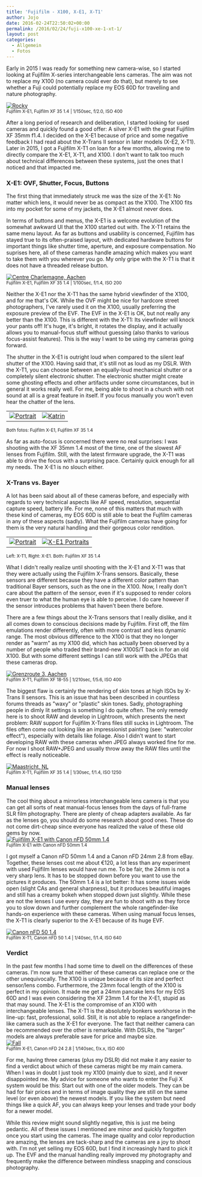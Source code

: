 ```yaml
---
title: 'Fujifilm - X100, X-E1, X-T1'
author: Jojo
date: 2016-02-24T22:50:02+00:00
permalink: /2016/02/24/fuji-x100-xe-1-xt-1/
layout: post
categories:
  - Allgemein
  - Fotos
---
```


Early in 2015 I was ready for something new camera-wise, so I started looking
at Fujifilm X-series interchangeable lens cameras. The aim was not to replace
my X100 (no camera could ever do that), but merely to see whether a
Fuji could potentially replace my EOS 60D for travelling and nature
photography.

<div class="img aligncenter">
<a href="https://www.flickr.com/photos/heipei/21679126269" title="Rocky"><img src="https://farm6.staticflickr.com/5823/21679126269_46a71ec118_b.jpg" alt="Rocky"></a>
</div>
<small>Fujifilm X-E1, Fujifilm XF 35 1.4  | 1/150sec, f/2.0, ISO 400</small>

After a long period of research and deliberation, I started looking
for used cameras and quickly found a good offer: A silver X-E1 with the great
Fujifilm XF 35mm f1.4. I decided on the X-E1 because of price and some negative
feedback I had read about the X-Trans II sensor in later models (X-E2, X-T1).
Later in 2015, I got a Fujifilm X-T1 on loan for a few months, allowing me to
directly compare the X-E1, X-T1, and X100. I don't want to talk too much about
technical differences between these systems, just the ones that I noticed and
that impacted me.

<h3>X-E1: OVF, Shutter, Focus, Buttons</h3>
The first thing that immediately struck me was the size of the X-E1: No matter
which lens, it would never be as compact as the X100. The X100 fits into my
pocket for some of my jackets, the X-E1 almost never does.

In terms of buttons and menus, the X-E1 is a welcome evolution of the somewhat
awkward UI that the X100 started out with. The X-T1 retains the same menu
layout. As far as buttons and usability is concerned, Fujifilm has stayed true
to its often-praised layout, with dedicated hardware buttons for important
things like shutter time, aperture, and exposure compensation. No suprises here,
all of these cameras handle amazing which makes you want to take them with you
wherever you go. My only gripe with the X-T1 is that it does not have a threaded
release button.

<div class="img aligncenter">
<a href="https://www.flickr.com/photos/heipei/24294139064" title="Centre Charlemagne, Aachen"><img src="https://farm2.staticflickr.com/1468/24294139064_e64b31b235_b.jpg" alt="Centre Charlemagne, Aachen"></a>
</div>
<small>Fujifilm X-E1, Fujifilm XF 35 1.4  | 1/100sec, f/1.4, ISO 200</small>

Neither the X-E1 nor the X-T1 has the same hybrid viewfinder of the X100, and
for me that's OK. While the OVF might be nice for hardcore street
photographers, I've rarely used it on the X100, usually preferring the exposure
preview of the EVF. The EVF in the X-E1 is OK, but not really any better than
the X100. This is different with the X-T1: Its viewfinder will knock your pants
off! It's huge, it's bright, it rotates the display, and it actually allows you
to manual-focus stuff without guessing (also thanks to various focus-assist
features). This is the way I want to be using my cameras going forward.

The shutter in the X-E1 is outright loud when compared to the silent leaf
shutter of the X100. Having said that, it's still not as loud as my DSLR. With
the X-T1, you can choose between an equally-loud mechanical shutter or a
completely silent electronic shutter. The electronic shutter might create some
ghosting effects and other artifacts under some circumstances, but in general it
works really well. For me, being able to shoot in a church with not sound at all
is a great feature in itself. If you focus manually you won't even hear the
chatter of the lens.

<div class="img aligncenter">
<table><tr><td>
<a href="https://www.flickr.com/photos/heipei/22337310599/" title="Portrait"><img src="https://farm6.staticflickr.com/5649/22337310599_12e124526f_c.jpg" alt="Portrait"></a>
</td><td>
<a href="https://www.flickr.com/photos/heipei/21970568285" title="Katrin"><img src="https://farm1.staticflickr.com/753/21970568285_746fcd18a4_c.jpg" alt="Katrin"></a>
</td></tr>
</table>
</div>
<small>Both fotos: Fujifilm X-E1, Fujifilm XF 35 1.4</small>

As far as auto-focus is concerned there were no real surprises: I was shooting
with the XF 35mm 1.4 most of the time, one of the slowest AF lenses from
Fujifilm. Still, with the latest firmware upgrade, the X-T1 was able to drive the
focus with a surprising pace. Certainly quick enough for all my needs. The X-E1 is no slouch either.

<h3>X-Trans vs. Bayer</h3>
A lot has been said about all of these cameras before, and especially with
regards to very technical aspects like AF speed, resolution, sequential capture
speed, battery life. For me, none of this matters that much with these kind of
cameras, my EOS 60D is still able to beat the Fujfilm cameras in any of these
aspects (sadly). What the Fujifilm cameras have going for them is the very
natural handling and their gorgeous color rendition. 

<div class="img aligncenter">
<table>
<tr><td>
<a href="https://www.flickr.com/photos/heipei/21902947983/" title="Portrait"><img src="https://farm1.staticflickr.com/569/21902947983_6ce7b53d55_c.jpg" alt="Portrait"></a>
</td><td>
<a href="https://www.flickr.com/photos/heipei/19120834155/" title="X-E1 Portraits"><img src="https://farm1.staticflickr.com/342/19120834155_c719bd3f94_c.jpg" alt="X-E1 Portraits"></a>
</td></tr>
</table>
</div>
<small>Left: X-T1, Right: X-E1. Both: Fujifilm XF 35 1.4</small>

What I didn't really realize until shooting with the X-E1 and X-T1 was that they
were actually using the Fujifilm X-Trans sensors. Basically, these sensors are
different because they have a different color pattern than traditional Bayer
sensors, such as the one in the X100. Now, I really don't care about the pattern
of the sensor, even if it's supposed to render colors even truer to what the
human eye is able to perceive. I do care however if the sensor introduces
problems that haven't been there before.

There are a few things about the X-Trans sensors that I really dislike, and it
all comes down to conscious decisions made by Fujifilm. First off, the film
emulations render differently, often with more contrast and less dynamic range.
The most obvious difference to the X100 is that they no longer render as "warm"
as my X100 did, which has actually been observed by a number of people who
traded their brand-new X100S/T back in for an old X100. But with some different
settings I can still work with the JPEGs that these cameras drop.

<div class="img aligncenter">
<a href="https://www.flickr.com/photos/heipei/21766597174" title="Grenzroute 3, Aachen"><img src="https://farm1.staticflickr.com/604/21766597174_1e35425f37_b.jpg" alt="Grenzroute 3, Aachen"></a>
</div>
<small>Fujifilm X-T1, Fujifilm XF 18-55  | 1/210sec, f/5.6, ISO 400</small>

The biggest flaw is certainly the rendering of skin tones at high ISOs by
X-Trans II sensors. This is an issue that has been described in countless
forums threads as "waxy" or "plastic" skin tones. Sadly, photographing people in
dimly lit settings is something I do quite often. The only remedy here is to
shoot RAW and develop in Lightroom, which presents the next problem: RAW support
for Fujifilm X-Trans files still sucks in Lightroom. The files often come out
looking like an impressionist painting (see: "watercolor effect"), especially
with details like foliage. Also I didn't want to start developing RAW with these
cameras when JPEG always worked fine for me. For now I shoot RAW+JPEG and
usually throw away the RAW files until the effect is really noticeable.

<div class="img aligncenter">
<a href="https://www.flickr.com/photos/heipei/21269304993/" title="Maastricht, NL"><img src="https://farm1.staticflickr.com/647/21269304993_d9c1d76997_b.jpg" alt="Maastricht, NL"></a>
</div>
<small>Fujifilm X-T1, Fujifilm XF 35 1.4  | 1/30sec, f/1.4, ISO 1250</small>

<h3>Manual lenses</h3>
The cool thing about a mirrorless interchangeable lens camera is that you can
get all sorts of neat manual-focus lenses from the days of full-frame SLR film
photography. There are plenty of cheap adapters available. As far as the lenses
go, you should do some research about good ones. These do not come dirt-cheap
since everyone has realized the value of these old gems by now.

<div class="img aligncenter">
<a href="https://www.flickr.com/photos/heipei/25082595611" title="Fujifilm X-E1 with Canon nFD 50mm 1.4"><img src="https://farm2.staticflickr.com/1546/25082595611_6fdd2ac197_b.jpg" alt="Fujifilm X-E1 with Canon nFD 50mm 1.4"></a>
</div>
<small>Fujifilm X-E1 with Canon nFD 50mm 1.4</small>

I got myself a Canon nFD 50mm 1.4 and a Canon nFD 24mm 2.8 from eBay. Together,
these lenses cost me about &euro;120, a lot less than any experiment with used
Fujifilm lenses would have run me. To be fair, the 24mm is not a very sharp
lens. It has to be stopped down before you want to use the pictures it
produces. The 50mm 1.4 is a lot better: It has some issues wide open (slight
CAs and general sharpness), but it produces beautiful images and still has a
creamy bokeh when stopped down just slightly. While these are not the lenses I
use every day, they are fun to shoot with as they force you to slow down and
further complement the whole rangefinder-like hands-on experience with these
cameras. When using manual focus lenses, the X-T1 is clearly superior to the
X-E1 because of its huge EVF.

<div class="img aligncenter">
<a href="https://www.flickr.com/photos/heipei/22133782444" title="Canon nFD 50 1.4"><img src="https://farm6.staticflickr.com/5636/22133782444_e5ee504ff7_b.jpg" alt="Canon nFD 50 1.4"></a>
</div>
<small>Fujifilm X-T1, Canon nFD 50 1.4  | 1/40sec, f/1.4, ISO 640</small>


<h3>Verdict</h3>
In the past few months I had some time to dwell on the differences of these
cameras. I'm now sure that neither of these cameras can replace one or the other
unequivocally. The X100 is unique because of its size and perfect sensor/lens
combo. Furthermore, the 23mm focal length of the X100 is perfect in my opinion.
It made me get a 24mm pancake lens for my EOS 60D and I was even considering the
XF 23mm 1.4 for the X-E1, stupid as that may sound. The X-E1 is the compromise
of an X100 with interchangeable lenses. The X-T1 is the absolutely bonkers
workhorse in the line-up: fast, professional, solid.  Still, it is not able to
replace a rangefinder-like camera such as the X-E1 for everyone. The fact that
neither camera can be recommended over the other is remarkable. With DSLRs, the
"larger" models are always preferable save for price and maybe size.

<div class="img aligncenter">
<a href="https://www.flickr.com/photos/heipei/22277452330" title="Fall"><img src="https://farm6.staticflickr.com/5760/22277452330_575204fe22_b.jpg" alt="Fall"></a>
</div>
<small>Fujifilm X-E1, Canon nFD 24 2.8  | 1/140sec, f/x.x, ISO 400</small>

For me, having three cameras (plus my DSLR) did not make it any easier to find a
verdict about which of these cameras might be my main camera. When I was in
doubt I just took my X100 (mainly due to size), and it never disappointed me.
My advice for someone who wants to enter the Fuji X system would be this: Start
out with one of the older models. They can be had for fair prices and in terms
of image quality they are still on the same level (or even above) the newest
models. If you like the system but need things like a quick AF, you can always
keep your lenses and trade your body for a newer model.

While this review might sound slightly negative, this is just me being
pedantic. All of these issues I mentioned are minor and quickly forgotten once
you start using the cameras. The image quality and color reproduction are
amazing, the lenses are tack-sharp and the cameras are a joy to shoot with. I'm
not yet selling my EOS 60D, but I find it increasingly hard to pick it up. The
EVF and the manual handling really improved my photography and frequently make
the difference between mindless snapping and conscious photography.
